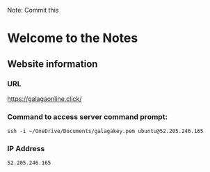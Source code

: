 Note: 
Commit this

# Welcome to the Notes

## Website information
### URL
https://galagaonline.click/

### Command to access server command prompt:
`ssh -i ~/OneDrive/Documents/galagakey.pem ubuntu@52.205.246.165`

### IP Address
`52.205.246.165`
